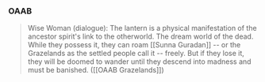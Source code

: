
### OAAB
> Wise Woman (dialogue): The lantern is a physical manifestation of the ancestor spirit's link to the otherworld. The dream world of the dead. While they possess it, they can roam [[Sunna Guradan]] -- or the Grazelands as the settled people call it -- freely. But if they lose it, they will be doomed to wander until they descend into madness and must be banished. ([[OAAB Grazelands]])